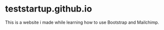 # teststartup.github.io
This is a website i made while learning how to use Bootstrap and Mailchimp.
